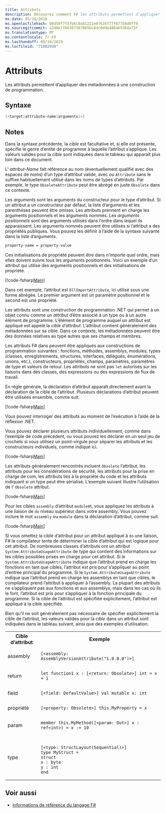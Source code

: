 ```yaml
---
title: Attributs
description: Découvrez comment F# les attributs permettent d’appliquer des métadonnées à une construction de programmation.
ms.date: 05/16/2016
ms.openlocfilehash: 08d50f7f57b6c0a81221e8f635f77f67750d0ff9
ms.sourcegitcommit: a2d0e1f66367367065bc8dc0dde488ab536da73f
ms.translationtype: MT
ms.contentlocale: fr-FR
ms.lasthandoff: 09/18/2019
ms.locfileid: "71082938"
---
```

# <a name="attributes"></a>Attributs

Les attributs permettent d’appliquer des métadonnées à une construction de programmation.

## <a name="syntax"></a>Syntaxe

```fsharp
[<target:attribute-name(arguments)>]
```

## <a name="remarks"></a>Notes

Dans la syntaxe précédente, la *cible* est facultative et, si elle est présente, spécifie le genre d’entité de programme à laquelle l’attribut s’applique. Les valeurs valides pour la *cible* sont indiquées dans le tableau qui apparaît plus loin dans ce document.

L' *attribut-Name* fait référence au nom (éventuellement qualifié avec des espaces de noms) d’un type d’attribut valide, avec ou `Attribute` sans le suffixe habituellement utilisé dans les noms de types d’attributs. Par exemple, le type `ObsoleteAttribute` peut être abrégé en juste `Obsolete` dans ce contexte.

Les *arguments* sont les arguments du constructeur pour le type d’attribut. Si un attribut a un constructeur par défaut, la liste d’arguments et les parenthèses peuvent être omises. Les attributs prennent en charge les arguments positionnels et les arguments nommés. Les *arguments positionnels* sont des arguments utilisés dans l’ordre dans lequel ils apparaissent. Les arguments nommés peuvent être utilisés si l’attribut a des propriétés publiques. Vous pouvez les définir à l’aide de la syntaxe suivante dans la liste d’arguments.

```fsharp
property-name = property-value
```

Ces initialisations de propriété peuvent être dans n’importe quel ordre, mais elles doivent suivre tous les arguments positionnels. Voici un exemple d’un attribut qui utilise des arguments positionnels et des initialisations de propriété.

[!code-fsharp[Main](~/samples/snippets/fsharp/lang-ref-2/snippet6202.fs)]

Dans cet exemple, l’attribut est `DllImportAttribute`, ici utilisé sous une forme abrégée. Le premier argument est un paramètre positionnel et le second est une propriété.

Les attributs sont une construction de programmation .NET qui permet à un objet connu comme un *attribut* d’être associé à un type ou à un autre élément de programme. L’élément de programme auquel un attribut est appliqué est appelé la *cible d’attribut*. L’attribut contient généralement des métadonnées sur sa cible. Dans ce contexte, les métadonnées peuvent être des données relatives au type autres que ses champs et membres.

Les attributs F# dans peuvent être appliqués aux constructions de programmation suivantes : fonctions, méthodes, assemblys, modules, types (classes, enregistrements, structures, interfaces, délégués, énumérations, unions, etc.), constructeurs, propriétés, champs, paramètres, paramètres de type et valeurs de retour. Les attributs ne sont pas `let` autorisés sur les liaisons dans des classes, des expressions ou des expressions de flux de travail.

En règle générale, la déclaration d’attribut apparaît directement avant la déclaration de la cible de l’attribut. Plusieurs déclarations d’attribut peuvent être utilisées ensemble, comme suit.

[!code-fsharp[Main](~/samples/snippets/fsharp/lang-ref-2/snippet6603.fs)]

Vous pouvez interroger des attributs au moment de l’exécution à l’aide de la réflexion .NET.

Vous pouvez déclarer plusieurs attributs individuellement, comme dans l’exemple de code précédent, ou vous pouvez les déclarer en un seul jeu de crochets si vous utilisez un point-virgule pour séparer les attributs et les constructeurs individuels, comme indiqué ici.

[!code-fsharp[Main](~/samples/snippets/fsharp/lang-ref-2/snippet6604.fs)]

Les attributs généralement rencontrés incluent `Obsolete` l’attribut, les attributs pour les considérations de sécurité, les attributs pour la prise en charge de com, les attributs liés à la propriété du code et les attributs indiquant si un type peut être sérialisé. L’exemple suivant illustre l’utilisation de l' `Obsolete` attribut.

[!code-fsharp[Main](~/samples/snippets/fsharp/lang-ref-2/snippet6605.fs)]

Pour les cibles `assembly` d’attribut `module`et, vous appliquez les attributs à une liaison de `do` niveau supérieur dans votre assembly. Vous pouvez inclure le mot `assembly` ou `module` dans la déclaration d’attribut, comme suit.

[!code-fsharp[Main](~/samples/snippets/fsharp/lang-ref-2/snippet6606.fs)]

Si vous omettez la cible d’attribut pour un attribut appliqué à `do` une liaison, F# le compilateur tente de déterminer la cible d’attribut qui est logique pour cet attribut. De nombreuses classes d’attributs ont un attribut `System.AttributeUsageAttribute` de type qui contient des informations sur les cibles possibles prises en charge pour cet attribut. Si le `System.AttributeUsageAttribute` indique que l’attribut prend en charge les fonctions en tant que cibles, l’attribut est pris pour s’appliquer au point d’entrée principal du programme. Si le `System.AttributeUsageAttribute` indique que l’attribut prend en charge les assemblys en tant que cibles, le compilateur prend l’attribut à appliquer à l’assembly. La plupart des attributs ne s’appliquent pas aux fonctions et aux assemblys, mais dans les cas où ils le font, l’attribut est pris pour s’appliquer à la fonction principale du programme. Si la cible de l’attribut est spécifiée explicitement, l’attribut est appliqué à la cible spécifiée.

Bien qu’il ne soit généralement pas nécessaire de spécifier explicitement la cible de l’attribut, les valeurs valides pour la *cible* dans un attribut sont indiquées dans le tableau suivant, ainsi que des exemples d’utilisation.

<table>
  <tr>
    <th>Cible d’attribut</td>
    <th>Exemple</td> 
  </tr>
  <tr>
    <td>assembly</td>
    <td><pre lang="fsharp"><code>[&lt;assembly: AssemblyVersionAttribute("1.0.0.0")&gt;]</code></pre></td> 
  </tr>
  <tr>
    <td>return</td>
    <td><pre lang="fsharp"><code>let function1 x : [&lt;return: Obsolete&gt;] int = x + 1</code></pre></td> 
  </tr>
  <tr>
    <td>field</td>
    <td><pre lang="fsharp"><code>[&lt;field: DefaultValue&gt;] val mutable x: int</code></pre></td> 
  </tr>
  <tr>
    <td>propriété</td>
    <td><pre lang="fsharp"><code>[&lt;property: Obsolete&gt;] this.MyProperty = x</code></pre></td> 
  </tr>
  <tr>
    <td>param</td>
    <td><pre lang="fsharp"><code>member this.MyMethod([&lt;param: Out&gt;] x : ref&lt;int&gt;) = x := 10</code></pre></td> 
  </tr>
  <tr>
    <td>type</td>
    <td>
        <pre lang="fsharp"><code>
[&lt;type: StructLayout(Sequential)&gt;] 
type MyStruct = 
struct 
x : byte
y : int
end</code></pre>
    </td>
  </tr>
</table>

## <a name="see-also"></a>Voir aussi

- [Informations de référence du langage F#](index.md)
